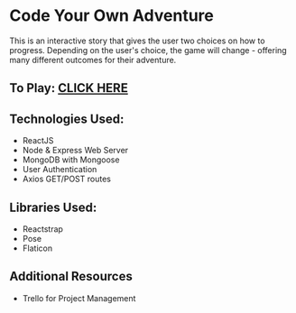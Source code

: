 # Code Your Own Adventure

This is an interactive story that gives the user two choices on how to progress.  Depending on the user's choice, the game will change - offering many different outcomes for their adventure. 

## To Play: [CLICK HERE](https://adventure-game-mlc.herokuapp.com/)

## Technologies Used:

* ReactJS
* Node & Express Web Server
* MongoDB with Mongoose
* User Authentication
* Axios GET/POST routes

## Libraries Used:

* Reactstrap
* Pose
* Flaticon

## Additional Resources

* Trello for Project Management

